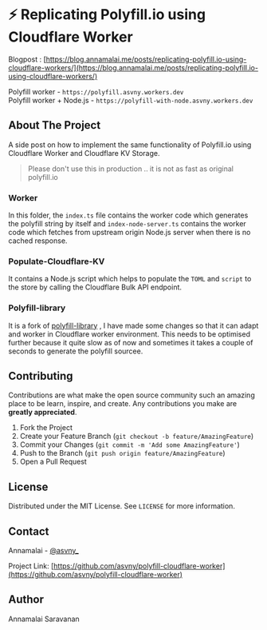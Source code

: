 # ⚡️ Replicating Polyfill.io using Cloudflare Worker

Blogpost : [https://blog.annamalai.me/posts/replicating-polyfill.io-using-cloudflare-workers/](https://blog.annamalai.me/posts/replicating-polyfill.io-using-cloudflare-workers/)

Polyfill worker - `https://polyfill.asvny.workers.dev`
<br/>
Polyfill worker + Node.js - `https://polyfill-with-node.asvny.workers.dev`

## About The Project

A side post on how to implement the same functionality of Polyfill.io using Cloudflare Worker and Cloudflare KV Storage.
> Please don't use this in production .. it is not as fast as original polyfill.io

### Worker
In this folder, the `index.ts` file contains the worker code which generates the polyfill string by itself and `index-node-server.ts` contains the worker code which fetches from upstream origin Node.js server when there is no cached response.

### Populate-Cloudflare-KV
It contains a Node.js script which helps to populate the `TOML` and `script` to the store by calling the Cloudflare Bulk API endpoint.

### Polyfill-library
It is a fork of [polyfill-library](https://github.com/Financial-Times/polyfill-library) , I have made some changes so that it can adapt and worker in Cloudflare worker environment. This needs to be optimised further because it quite slow as of now and sometimes it takes a couple of seconds to generate the polyfill sourcee.

## Contributing

Contributions are what make the open source community such an amazing place to be learn, inspire, and create. Any contributions you make are **greatly appreciated**.

1. Fork the Project
2. Create your Feature Branch (`git checkout -b feature/AmazingFeature`)
3. Commit your Changes (`git commit -m 'Add some AmazingFeature'`)
4. Push to the Branch (`git push origin feature/AmazingFeature`)
5. Open a Pull Request


## License

Distributed under the MIT License. See `LICENSE` for more information.


## Contact

Annamalai - [@asvny_](https://twitter.com/asvny_)

Project Link: [https://github.com/asvny/polyfill-cloudflare-worker](https://github.com/asvny/polyfill-cloudflare-worker)


## Author
Annamalai Saravanan
